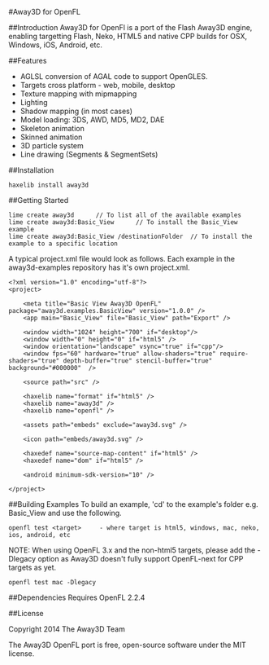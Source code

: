 #Away3D for OpenFL

##Introduction
Away3D for OpenFl is a port of the Flash Away3D engine, enabling targetting Flash, Neko, HTML5 and native CPP builds for OSX, Windows, iOS, Android, etc. 

##Features
- AGLSL conversion of AGAL code to support OpenGLES.
- Targets cross platform - web, mobile, desktop
- Texture mapping with mipmapping
- Lighting
- Shadow mapping (in most cases)
- Model loading: 3DS, AWD, MD5, MD2, DAE
- Skeleton animation
- Skinned animation
- 3D particle system
- Line drawing (Segments & SegmentSets)

##Installation

    haxelib install away3d
    
##Getting Started

    lime create away3d      // To list all of the available examples
    lime create away3d:Basic_View      // To install the Basic_View example
    lime create away3d:Basic_View /destinationFolder  // To install the example to a specific location
    
A typical project.xml file would look as follows. Each example in the away3d-examples repository has it's own project.xml.

    <?xml version="1.0" encoding="utf-8"?>
    <project>
        
        <meta title="Basic View Away3D OpenFL" package="away3d.examples.BasicView" version="1.0.0" />
        <app main="Basic_View" file="Basic_View" path="Export" />
        
        <window width="1024" height="700" if="desktop"/>
        <window width="0" height="0" if="html5" />
        <window orientation="landscape" vsync="true" if="cpp"/>
        <window fps="60" hardware="true" allow-shaders="true" require-shaders="true" depth-buffer="true" stencil-buffer="true"  background="#000000"  />
            
        <source path="src" />
        
        <haxelib name="format" if="html5" />
        <haxelib name="away3d" />
        <haxelib name="openfl" />
        
        <assets path="embeds" exclude="away3d.svg" />

        <icon path="embeds/away3d.svg" />
        
        <haxedef name="source-map-content" if="html5" />
        <haxedef name="dom" if="html5" />

        <android minimum-sdk-version="10" />

    </project>

##Building Examples
To build an example, 'cd' to the example's folder e.g. Basic_View and use the following.

	openfl test <target>     - where target is html5, windows, mac, neko, ios, android, etc
	
NOTE: When using OpenFL 3.x and the non-html5 targets, please add the -Dlegacy option as Away3D doesn't fully support OpenFL-next for CPP targets as yet.

	openfl test mac -Dlegacy
	
##Dependencies
Requires OpenFL 2.2.4

##License

Copyright 2014 The Away3D Team

The Away3D OpenFL port is free, open-source software under the MIT license.
